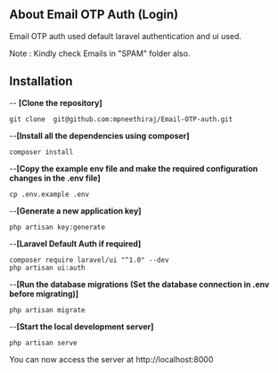 ## About Email OTP Auth (Login)

Email OTP auth used default laravel authentication and ui used.

Note : Kindly check Emails in "SPAM" folder also.

## Installation
-- **[Clone the repository]**

 	git clone  git@github.com:mpneethiraj/Email-OTP-auth.git

--**[Install all the dependencies using composer]**

	composer install

--**[Copy the example env file and make the required configuration changes in the .env file]**

	cp .env.example .env

--**[Generate a new application key]**

	php artisan key:generate

--**[Laravel Default Auth if required]**

    composer require laravel/ui "^1.0" --dev
    php artisan ui:auth

--**[Run the database migrations (Set the database connection in .env before migrating)]**

	php artisan migrate

--**[Start the local development server]**

	php artisan serve
    
You can now access the server at http://localhost:8000

